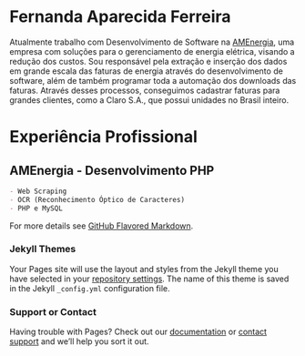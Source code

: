 # Fernanda Aparecida Ferreira

Atualmente trabalho com Desenvolvimento de Software na [AMEnergia](http://www.amenergia.com.br), uma empresa com soluções para o gerenciamento de energia elétrica, visando a redução dos custos. 
Sou responsável pela extração e inserção dos dados em grande escala das faturas de energia através do desenvolvimento de software, além de também programar toda a automação dos downloads das faturas. Através desses processos, conseguimos cadastrar faturas para grandes clientes, como a Claro S.A., que possui unidades no Brasil inteiro.


# Experiência Profissional
## AMEnergia - Desenvolvimento PHP
```markdown
- Web Scraping
- OCR (Reconhecimento Óptico de Caracteres)
- PHP e MySQL

```

For more details see [GitHub Flavored Markdown](https://guides.github.com/features/mastering-markdown/).

### Jekyll Themes

Your Pages site will use the layout and styles from the Jekyll theme you have selected in your [repository settings](https://github.com/fromnanda/fromnanda.github.io/settings). The name of this theme is saved in the Jekyll `_config.yml` configuration file.

### Support or Contact

Having trouble with Pages? Check out our [documentation](https://help.github.com/categories/github-pages-basics/) or [contact support](https://github.com/contact) and we’ll help you sort it out.
